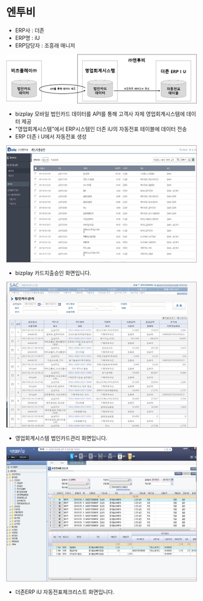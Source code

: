 # 엔투비

 - ERP사 : 더존   
 - ERP명 : iU  
 - ERP담당자 : 조흥래 매니저

![\[&#xADF8;&#xB9BC;1\] &#xAD6C;&#xC131;&#xB3C4;](../../../../.gitbook/assets/image%20%28158%29.png)

 - bizplay 모바일 법인카드 데이터를 API를 통해 고객사 자체 영업회계시스템에 데이터 제공  
 - "영업회계시스템"에서 ERP시스템인 더존 iU의 자동전표 테이블에 데이터 전송  
 - ERP 더존 i U에서 자동전표 생성

![\[&#xADF8;&#xB9BC;2\] &#xCE74;&#xB4DC;&#xC9C0;&#xCD9C;&#xC2B9;&#xC778; &#xD654;&#xBA74;](../../../../.gitbook/assets/image%20%28172%29.png)

 - bizplay 카드지출승인 화면입니다.

![\[&#xADF8;&#xB9BC;3\] &#xC601;&#xC5C5;&#xD68C;&#xACC4;&#xC2DC;&#xC2A4;&#xD15C; &#xD654;&#xBA74;](../../../../.gitbook/assets/image%20%2853%29.png)

 - 영업회계시스템 법인카드관리 화면입니다.

![\[&#xADF8;&#xB9BC;4\] &#xB354;&#xC874;ERP-iU &#xC790;&#xB3D9;&#xC804;&#xD45C; &#xD654;&#xBA74;](../../../../.gitbook/assets/image%20%28193%29.png)

 - 더존ERP iU 자동전표체크리스트 화면입니다.

